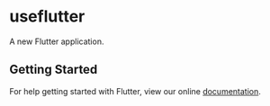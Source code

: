 # useflutter

A new Flutter application.

## Getting Started

For help getting started with Flutter, view our online
[documentation](https://flutter.io/).
